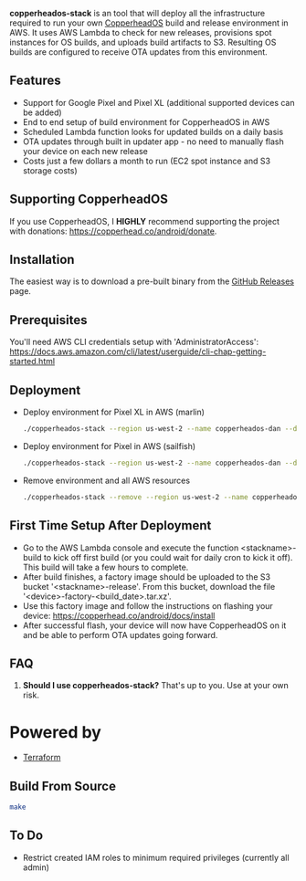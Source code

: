 <b>copperheados-stack</b> is an tool that will deploy all the infrastructure required to run your own [CopperheadOS](https://copperhead.co/android/) build and release environment in AWS. It uses AWS Lambda to check for new releases, provisions spot instances for OS builds, and uploads build artifacts to S3. Resulting OS builds are configured to receive OTA updates from this environment.

## Features
* Support for Google Pixel and Pixel XL (additional supported devices can be added)
* End to end setup of build environment for CopperheadOS in AWS
* Scheduled Lambda function looks for updated builds on a daily basis
* OTA updates through built in updater app - no need to manually flash your device on each new release
* Costs just a few dollars a month to run (EC2 spot instance and S3 storage costs)

## Supporting CopperheadOS
If you use CopperheadOS, I <b>HIGHLY</b> recommend supporting the project with donations: https://copperhead.co/android/donate. 

## Installation
The easiest way is to download a pre-built binary from the [GitHub Releases](https://github.com/dan-v/copperheados-stack/releases) page.

## Prerequisites
You'll need AWS CLI credentials setup with 'AdministratorAccess': https://docs.aws.amazon.com/cli/latest/userguide/cli-chap-getting-started.html

## Deployment
* Deploy environment for Pixel XL in AWS (marlin)

    ```sh
    ./copperheados-stack --region us-west-2 --name copperheados-dan --device marlin
    ```

* Deploy environment for Pixel in AWS (sailfish)

    ```sh
    ./copperheados-stack --region us-west-2 --name copperheados-dan --device sailfish
    ```

* Remove environment and all AWS resources

    ```sh
    ./copperheados-stack --remove --region us-west-2 --name copperheados-dan
    ```

## First Time Setup After Deployment
* Go to the AWS Lambda console and execute the function \<stackname>-build to kick off first build (or you could wait for daily cron to kick it off). This build will take a few hours to complete.
* After build finishes, a factory image should be uploaded to the S3 bucket '\<stackname>-release'. From this bucket, download the file '\<device>-factory-\<build_date>.tar.xz'. 
* Use this factory image and follow the instructions on flashing your device: https://copperhead.co/android/docs/install
* After successful flash, your device will now have CopperheadOS on it and be able to perform OTA updates going forward.

## FAQ
1. <b>Should I use copperheados-stack?</b> That's up to you. Use at your own risk.

# Powered by
* [Terraform](https://www.terraform.io/) 

## Build From Source

  ```sh
  make
  ```

## To Do
* Restrict created IAM roles to minimum required privileges (currently all admin)